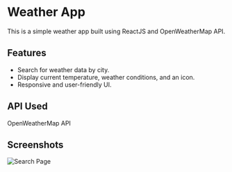 # Weather App
This is a simple weather app built using ReactJS and OpenWeatherMap API.

## Features
- Search for weather data by city.
- Display current temperature, weather conditions, and an icon.
- Responsive and user-friendly UI.

## API Used
OpenWeatherMap API

## Screenshots
![Search Page](./screenshots)


